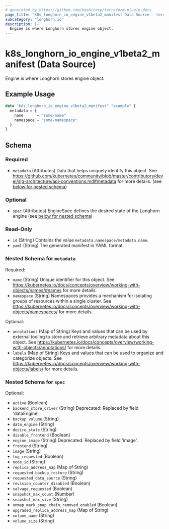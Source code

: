 ```yaml
---
# generated by https://github.com/hashicorp/terraform-plugin-docs
page_title: "k8s_longhorn_io_engine_v1beta2_manifest Data Source - terraform-provider-k8s"
subcategory: "longhorn.io"
description: |-
  Engine is where Longhorn stores engine object.
---
```


# k8s_longhorn_io_engine_v1beta2_manifest (Data Source)

Engine is where Longhorn stores engine object.

## Example Usage

```terraform
data "k8s_longhorn_io_engine_v1beta2_manifest" "example" {
  metadata = {
    name      = "some-name"
    namespace = "some-namespace"
  }
}
```

<!-- schema generated by tfplugindocs -->
## Schema

### Required

- `metadata` (Attributes) Data that helps uniquely identify this object. See https://github.com/kubernetes/community/blob/master/contributors/devel/sig-architecture/api-conventions.md#metadata for more details. (see [below for nested schema](#nestedatt--metadata))

### Optional

- `spec` (Attributes) EngineSpec defines the desired state of the Longhorn engine (see [below for nested schema](#nestedatt--spec))

### Read-Only

- `id` (String) Contains the value `metadata.namespace/metadata.name`.
- `yaml` (String) The generated manifest in YAML format.

<a id="nestedatt--metadata"></a>
### Nested Schema for `metadata`

Required:

- `name` (String) Unique identifier for this object. See https://kubernetes.io/docs/concepts/overview/working-with-objects/names/#names for more details.
- `namespace` (String) Namespaces provides a mechanism for isolating groups of resources within a single cluster. See https://kubernetes.io/docs/concepts/overview/working-with-objects/namespaces/ for more details.

Optional:

- `annotations` (Map of String) Keys and values that can be used by external tooling to store and retrieve arbitrary metadata about this object. See https://kubernetes.io/docs/concepts/overview/working-with-objects/annotations/ for more details.
- `labels` (Map of String) Keys and values that can be used to organize and categorize objects. See https://kubernetes.io/docs/concepts/overview/working-with-objects/labels/ for more details.


<a id="nestedatt--spec"></a>
### Nested Schema for `spec`

Optional:

- `active` (Boolean)
- `backend_store_driver` (String) Deprecated: Replaced by field 'dataEngine'.
- `backup_volume` (String)
- `data_engine` (String)
- `desire_state` (String)
- `disable_frontend` (Boolean)
- `engine_image` (String) Deprecated: Replaced by field 'image'.
- `frontend` (String)
- `image` (String)
- `log_requested` (Boolean)
- `node_id` (String)
- `replica_address_map` (Map of String)
- `requested_backup_restore` (String)
- `requested_data_source` (String)
- `revision_counter_disabled` (Boolean)
- `salvage_requested` (Boolean)
- `snapshot_max_count` (Number)
- `snapshot_max_size` (String)
- `unmap_mark_snap_chain_removed_enabled` (Boolean)
- `upgraded_replica_address_map` (Map of String)
- `volume_name` (String)
- `volume_size` (String)
